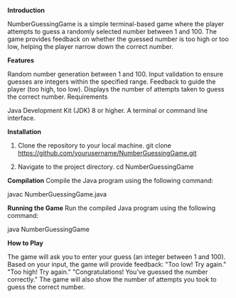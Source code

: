 **Introduction**

NumberGuessingGame is a simple terminal-based game where the player attempts to guess a randomly selected number between 1 and 100. The game provides feedback on whether the guessed number is too high or too low, helping the player narrow down the correct number.

**Features**

Random number generation between 1 and 100.
Input validation to ensure guesses are integers within the specified range.
Feedback to guide the player (too high, too low).
Displays the number of attempts taken to guess the correct number.
Requirements

Java Development Kit (JDK) 8 or higher.
A terminal or command line interface.

**Installation**
1. Clone the repository to your local machine.
   git clone https://github.com/yourusername/NumberGuessingGame.git

2. Navigate to the project directory.
  cd NumberGuessingGame

**Compilation**
Compile the Java program using the following command:

javac NumberGuessingGame.java

**Running the Game**
Run the compiled Java program using the following command:

java NumberGuessingGame

**How to Play**

The game will ask you to enter your guess (an integer between 1 and 100).
Based on your input, the game will provide feedback:
"Too low! Try again."
"Too high! Try again."
"Congratulations! You've guessed the number correctly."
The game will also show the number of attempts you took to guess the correct number.

